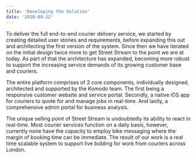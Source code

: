 ```yaml
---
title: 'Developing the Solution'
date: '2018-09-22'
---
```


To deliver the full end-to-end courier delivery service, we started by creating detailed user stories and requirements, before expanding this out and architecting the first version of the system. Since then we have iterated on the initial design twice more to get Street Stream to the point we are at today. As part of that the architecture has expanded, becoming more robust to support the increasing service demands of its growing customer base and couriers.

The entire platform comprises of 3 core components, individually designed, architected and supported by the Komodo team. The first being a responsive customer website and service portal. Secondly, a native iOS app for couriers to quote for and manage jobs in real-time. And lastly, a comprehensive admin portal for business analysis.

The unique selling point of Street Stream is undoubtedly its ability to react in real-time. Most courier services function on a daily basis, however, currently none have the capacity to employ bike messaging where the margin of booking time can be immediate. The result of our work is a real time scalable system to support live bidding for work from couriers across London.
